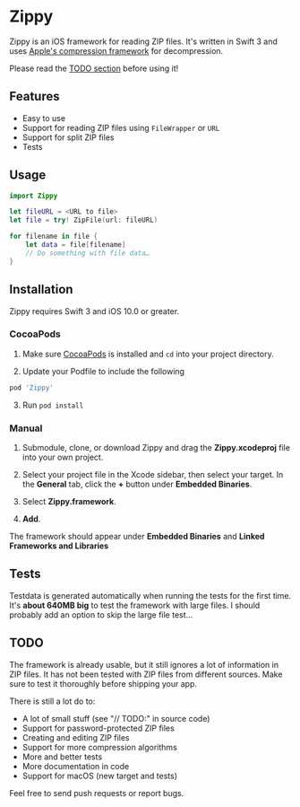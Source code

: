# Zippy

Zippy is an iOS framework for reading ZIP files. It's written in Swift 3 and uses [Apple's compression framework](https://developer.apple.com/reference/compression) for decompression.

Please read the [TODO section](#todo) before using it!

## Features

- Easy to use
- Support for reading ZIP files using `FileWrapper` or `URL`
- Support for split ZIP files
- Tests

## Usage

``` swift
import Zippy

let fileURL = <URL to file>
let file = try! ZipFile(url: fileURL)

for filename in file {
    let data = file[filename]
    // Do something with file data…
}
```

## Installation

Zippy requires Swift 3 and iOS 10.0 or greater.

### CocoaPods

1. Make sure [CocoaPods](https://cocoapods.org) is installed and `cd` into your project directory.

2. Update your Podfile to include the following

``` ruby
pod 'Zippy'
```

3. Run `pod install`

### Manual

1. Submodule, clone, or download Zippy and drag the **Zippy.xcodeproj** file into your own project.

2. Select your project file in the Xcode sidebar, then select your target. In the **General** tab, click the **+** button under **Embedded Binaries**.

3. Select **Zippy.framework**.

4. **Add**.

The framework should appear under **Embedded Binaries** and **Linked Frameworks and Libraries**

## Tests

Testdata is generated automatically when running the tests for the first time. It's **about 640MB big** to test the framework with large files. I should probably add an option to skip the large file test…

## TODO

The framework is already usable, but it still ignores a lot of information in ZIP files. It has not been tested with ZIP files from different sources. Make sure to test it thoroughly before shipping your app.

There is still a lot do to:

- A lot of small stuff (see "// TODO:" in source code)
- Support for password-protected ZIP files
- Creating and editing ZIP files
- Support for more compression algorithms
- More and better tests
- More documentation in code
- Support for macOS (new target and tests)

Feel free to send push requests or report bugs.
